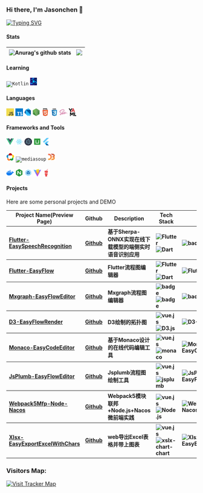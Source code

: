 ### Hi there, I'm Jasonchen 👋

<a href="https://git.io/typing-svg"><img src="https://readme-typing-svg.demolab.com/?font=Fira+Code&pause=1000&color=6fe5ac&background=FF52BC00&width=610&lines=Code+happily,+embrace+open+source,+and+enjoy+life." alt="Typing SVG" /></a>

<!--
#### Profile
![](https://github-profile-summary-cards.vercel.app/api/cards/profile-details?username=Jason-chen-coder&count_private=true&show_icons=true&theme=gotham)
-->

#### Stats

| <img align="center" src="https://github-readme-stats.vercel.app/api?username=Jason-chen-coder&show_icons=true&include_all_commits=true&theme=blueberry&hide_border=true" alt="Anurag's github stats" /> | <img align="center" src="https://github-readme-stats.vercel.app/api/top-langs/?username=Jason-chen-coder&layout=compact&theme=blueberry&hide_border=true" /> |
| ------------- | ------------- |
<!--
#### Visitors

<img height="20" src="https://badges.toozhao.com/badges/01FPBS78QPRZFKQGN6WNXJK8FH/green.svg" alt="css" />
-->

<!-- ### My Stats: -->
<!-- ![Jason-chen-coder's github stats](https://github-readme-stats.vercel.app/api?username=Jason-chen-coder&show_icons=true&theme=radical)(https://github.com/Jason-chen-coder) -->

#### Learning

<code><img height="20" src="./icons/kotlin.png" title="Kotlin" alt="Kotlin" /></code>
<code><img height="20" src="./icons/reactnative.jpg" title="ReactNative"  alt="reactNative" /></code>

#### Languages

<!-- languages:start -->
<!-- prettier-ignore-start -->
<!-- markdownlint-disable -->
<code><img height="20" src="./icons/javascript.png" alt="javascript" /></code>
<code><img height="20" src="./icons/typescript.png" alt="typescript" /></code>
<code><img height="20" src="./icons/dart.svg" title="dart"  alt="dart" /></code>
<code><img height="20" src="./icons/nodejs.png" title="nodejs" alt="nodejs" /></code>
<code><img height="20" src="./icons/html.png" title="html" alt="html" /></code>
<code><img height="20" src="./icons/css.png" title="css" alt="css" /></code>
<code><img height="20" src="./icons/sass.png" title="sass" alt="sass" /></code>
<code><img height="20" src="./icons/yaml.png" title="yaml" alt="yaml" /></code>
<!-- markdownlint-restore -->
<!-- prettier-ignore-end -->

<!-- languages:end -->

#### Frameworks and Tools

<!-- tools:start -->
<!-- prettier-ignore-start -->
<!-- markdownlint-disable -->
<code><img height="20" src="./icons/vue.png" title="vue" alt="vue" /></code>
<code><img height="20" src="./icons/react.png" title="react" alt="react" /></code>
<code><img height="20" src="./icons/electron.svg" title="electron" alt="electron" /></code>
<code><img height="20" src="./icons/uni.png" title="uni-app" alt="uni-app" /></code>
<code><img height="20" src="./icons/flutter.svg" title="Flutter"  alt="Flutter" /></code>
<br><br>
<code><img height="20" src="./icons/webrtc.png" title="WebRTC"  title="WebRTC" alt="WebRTC" /></code>
<code><img height="20" src="./icons/mediasoup.png" title="mediasoup" alt="mediasoup" /></code>
<code><img height="20" src="./icons/d3.svg" title="d3.js" alt="d3.js" /></code>
<br><br>
<code><img height="20" src="./icons/docker.png" title="docker" alt="docker" /></code>
<code><img height="20" src="./icons/nginx.png" title="nginx" alt="nginx" /></code>
<code><img height="20" src="./icons/webpack.png" title="webpack" alt="webpack" /></code>
<code><img height="20" src="./icons/vite.svg" title="vite" alt="vite" /></code>
<code><img height="20" src="./icons/gulp.png" title="gulp" alt="gulp" /></code>
<!-- <code><img height="20" src="./icons/git.png" alt="git" /></code> -->
<!-- <code><img height="20" src="./icons/visual-studio-code.png" alt="visual-studio-code" /></code> -->
<!-- <code><img height="20" src="./icons/macos.png" alt="macos" /></code> -->

<!-- markdownlint-restore -->
<!-- prettier-ignore-end -->

<!-- tools:end -->

#### Projects

<p>Here are some personal projects and DEMO</p>
<table>
  <thead align="center">
    <tr>
      <th>Project Name(Preview Page)</th>
      <th>Github</th>
      <th>Description</th>
      <th>Tech Stack</th>
      <th>Stars</th>
    </tr>
  </thead>
  <tbody align="left">
    <tr>
      <th>
        <a href="https://github.com/Jason-chen-coder/Flutter-EasySpeechRecognition" target="_blank">
         Flutter-EasySpeechRecognition
        </a>
      </th>
      <th>
        <a href="https://github.com/Jason-chen-coder/Flutter-EasySpeechRecognition" target="_blank">Github</a>
      </th>
      <th>基于Sherpa-ONNX实现在线下载模型的端侧实时语音识别应用</th>
      <th>
        <img src="https://img.shields.io/badge/flutter-5ab2ef?style=flat-square&amp;logo=flutter&amp;logoColor=5ab2ef" alt="Flutter">
        <img src="https://img.shields.io/badge/dart-245697?style=flat-square&amp;logo=dart&amp;logoColor=5ab2ef" alt="Dart">
      </th>
      <th>
         <img src="https://img.shields.io/github/stars/Jason-chen-coder/Flutter-EasySpeechRecognition?style=flat-square" alt="badge">
      </th>
    </tr>
     <tr>
      <th>
        <a href="https://jason-chen-coder.github.io/Flutter-EasyFlow/" target="_blank">
         Flutter-EasyFlow
        </a>
      </th>
      <th>
        <a href="https://github.com/Jason-chen-coder/Flutter-EasyFlow" target="_blank">Github</a>
      </th>
      <th>Flutter流程图编辑器</th>
      <th>
        <img src="https://img.shields.io/badge/flutter-5ab2ef?style=flat-square&amp;logo=flutter&amp;logoColor=5ab2ef" alt="Flutter">
        <img src="https://img.shields.io/badge/dart-245697?style=flat-square&amp;logo=dart&amp;logoColor=5ab2ef" alt="Dart">
      </th>
      <th>
        <img src="https://img.shields.io/github/stars/Jason-chen-coder/Flutter-EasyFlow?style=flat-square" alt="Flutter-EasyFlow">
      </th>
    </tr>
    <tr>
      <th>
        <a href="https://jason-chen-coder.github.io/Mxgraph-EasyFlowEditor/#/" target="_blank">
        Mxgraph-EasyFlowEditor</a>
      </th>
      <th>
        <a href="https://github.com/Jason-chen-coder/Mxgraph-EasyFlowEditor" target="_blank">Github</a>
      </th>
      <th>Mxgraph流程图编辑器</th>
      <th>
        <img src="https://img.shields.io/badge/Vue.js-35495E?style=flat-square&amp;logo=vue.js&amp;logoColor=4FC08" alt="badge">
        <img src="https://img.shields.io/badge/mxgraph-%23f4c761?logoColor=white&style=flat-square" alt="badge">
      </th>
      <th>
        <img src="https://img.shields.io/github/stars/Jason-chen-coder/Mxgraph-EasyFlowEditor?style=flat-square" alt="badge">
      </th>
    </tr>
   <tr>
      <th>
        <a href="https://jason-chen-coder.github.io/D3-EasyFlowRender/#/treetopo" target="_blank">
         D3-EasyFlowRender
       </a>
      </th>
      <th>
        <a href="https://github.com/Jason-chen-coder/D3-EasyFlowRender" target="_blank">Github</a>
      </th>
      <th>D3绘制的拓扑图</th>
      <th>
        <img src="https://img.shields.io/badge/Vue.js-35495E?style=flat-square&amp;logo=vue.js&amp;logoColor=4FC08" alt="vue.js">
         <img src="https://img.shields.io/badge/D3.js-%23f5834d?style=flat-square&amp;logo=D3.js&amp;logoColor=white" alt="D3.js">
      </th>
      <th>
        <img src="https://img.shields.io/github/stars/Jason-chen-coder/D3-EasyFlowRender?style=flat-square" alt="D3-EasyFlowRender">
      </th>
    </tr>
   <tr>
      <th>
        <a href="https://jason-chen-coder.github.io/Monaco-EasyCodeEditor/" target="_blank">
         Monaco-EasyCodeEditor
       </a>
      </th>
      <th>
        <a href="https://github.com/Jason-chen-coder/Monaco-EasyCodeEditor" target="_blank">Github</a>
      </th>
      <th>基于Monaco设计的在线代码编辑工具</th>
      <th>
        <img src="https://img.shields.io/badge/Vue.js-35495E?style=flat-square&amp;logo=vue.js&amp;logoColor=4FC08" alt="vue.js">
        <img src="https://img.shields.io/badge/monaco-%230c7ebe?style=flat-square&logoColor=white" alt="monaco">
      </th>
      <th>
        <img src="https://img.shields.io/github/stars/Jason-chen-coder/Monaco-EasyCodeEditor?style=flat-square" alt="Monaco-EasyCodeEditor">
      </th>
    </tr>
   <tr>
      <th>
        <a href="https://jason-chen-coder.github.io/JsPlumb-EasyFlowEditor/" target="_blank">
         JsPlumb-EasyFlowEditor
       </a>
      </th>
      <th>
        <a href="https://github.com/Jason-chen-coder/JsPlumb-EasyFlowEditor" target="_blank">Github</a>
      </th>
      <th>Jsplumb流程图绘制工具</th>
      <th>
        <img src="https://img.shields.io/badge/Vue.js-35495E?style=flat-square&amp;logo=vue.js&amp;logoColor=4FC08" alt="vue.js">
        <img src="https://img.shields.io/badge/jsplumb-%230c7ebe?style=flat-square&logoColor=white" alt="jsplumb">
      </th>
      <th>
        <img src="https://img.shields.io/github/stars/Jason-chen-coder/JsPlumb-EasyFlowEditor?style=flat-square" alt="JsPlumb-EasyFlowEditor">
      </th>
    </tr>
   <tr>
      <th>
        <a href="https://github.com/Jason-chen-coder/Webpack5Mfp-Node-Nacos" target="_blank">
         Webpack5Mfp-Node-Nacos
       </a>
      </th>
      <th>
        <a href="https://github.com/Jason-chen-coder/Webpack5Mfp-Node-Nacos" target="_blank">Github</a>
      </th>
      <th>Webpack5模块联邦+Node.js+Nacos微前端实践</th>
      <th>
        <img src="https://img.shields.io/badge/Vue.js-35495E?style=flat-square&amp;logo=vue.js&amp;logoColor=4FC08" alt="vue.js">
        <img src="https://img.shields.io/badge/Node.js-111111?style=flat-square&amp&logo=Node.js&amp;logoColor=9be9a8" alt="Node.js">
      </th>
      <th>
        <img src="https://img.shields.io/github/stars/Jason-chen-coder/Webpack5Mfp-Node-Nacos?style=flat-square" alt="Webpack5Mfp-Node-Nacos">
      </th>
    </tr>
    <tr>
      <th>
        <a href="https://jason-chen-coder.github.io/Xlsx-EasyExportExcelWithChars" target="_blank">
         Xlsx-EasyExportExcelWithChars
       </a>
      </th>
      <th>
        <a href="https://github.com/Jason-chen-coder/Xlsx-EasyExportExcelWithChars" target="_blank">Github</a>
      </th>
      <th>web导出Excel表格并带上图表</th>
      <th>
        <img src="https://img.shields.io/badge/Vue.js-35495E?style=flat-square&amp;logo=vue.js&amp;logoColor=4FC08" alt="vue.js">
       <img src="https://img.shields.io/badge/xslx-chart-chart?style=flat-square&logoColor=#07c160" alt="xslx-chart-chart">
      </th>
      <th>
        <img src="https://img.shields.io/github/stars/Jason-chen-coder/Xlsx-EasyExportExcelWithChars?style=flat-square" alt="Xlsx-EasyExportExcelWithChars">
      </th>
    </tr>
  </tbody>
</table>


### Visitors Map:
<a href="https://clustrmaps.com/site/1c227" title="Visit tracker">
            <img src="https://clustrmaps.com/map_v2.png?d=JX3j1mu0S9P78iEO4g4stA6NDAXMFydVGv7oMBjB4Z0&cl=ffffff" alt="Visit Tracker Map" 
            style="image-rendering: -webkit-optimize-contrast; width: 150px; height: 80px;">
</a>
        

<!-- ![](https://raw.githubusercontent.com/bilibili-ayang/bilibili-ayang/main/assets/github-contribution-grid-snake.svg) -->

<!-- ### Top Langs:
[![Top Langs](https://github-readme-stats.vercel.app/api/top-langs/?username=Jason-chen-coder&layout=compact&theme=radical)](https://blog.csdn.net/weixin_39085822)
 -->
<!-- ### Top Projects:
[![Readme Card](https://github-readme-stats.vercel.app/api/pin/?username=Jason-chen-coder&repo=Mxgraph-EasyFlowEditor&theme=radical)](https://github.com/Jason-chen-coder/Mxgraph-EasyFlowEditor)

[![Readme Card](https://github-readme-stats.vercel.app/api/pin/?username=Jason-chen-coder&repo=D3-EasyFlowRender&theme=radical)](https://github.com/Jason-chen-coder/D3-EasyFlowRender)

[![Readme Card](https://github-readme-stats.vercel.app/api/pin/?username=Jason-chen-coder&repo=JsPlumb-EasyFlowEditor&theme=radical)](https://github.com/Jason-chen-coder/JsPlumb-EasyFlowEditor)
 -->
<!-- ### 📈 Activity Graph：

![](https://activity-graph.herokuapp.com/graph?username=Jason-chen-coder&theme=react-dark) -->
